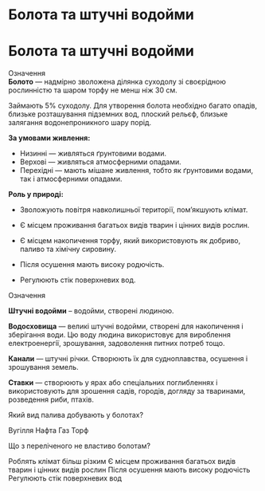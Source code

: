 # Болота та штучнi водойми

Болота та штучні водойми
========================

<div class="eoz-wrap">
<span class="eoz">Означення</span>
<div class="eoz-text">
<b>Болото</b> — надмiрно зволожена дiлянка суходолу зi своєрiдною рослиннiстю та шаром торфу не менш нiж 30 см.
</div>
</div>

Займають 5% суходолу. Для утворення болота необхідно багато опадів,
близьке розташування підземних вод, плоский рельєф, близьке залягання
водонепроникного шару порід.

**За умовами живлення:**

<ul>
<li><span class="p1">Низинні</span> — живляться ґрунтовими водами.</li>
<li><span class="p1">Верхові</span> — живляться атмосферними опадами.</li>
<li><span class="p1">Перехідні</span> — мають мішане живлення, тобто як ґрунтовими водами, так і атмосферними опадами.</li>
</ul>

**Роль у природі:**

-   Зволожують повітря навколишньої території, пом’якшують клімат.

-   Є місцем проживання багатьох видів тварин і цінних видів рослин.

-   Є місцем накопичення торфу, який використовують як добриво, паливо
    та хімічну сировину.

-   Після осушення мають високу родючість.

-   Регулюють стік поверхневих вод.

<div class="eoz-wrap">
<span class="eoz">Означення</span>
<div class="eoz-text">
<p><b>Штучнi водойми</b> – водойми, створенi людиною.</p>
<p><b>Водосховища</b> — великi штучнi водойми, створенi для накопичення i зберiгання води. Цю воду людина використовує для вироблення електроенергiї, зрошування, задоволення питних потреб тощо.</p>
<p><b>Канали</b> — штучнi рiчки. Створюють їх для судноплавства, осушення i зрошування земель.</p>
<b>Ставки</b> — створюють у ярах або спецiальних поглибленнях i використовують для зрошення садiв, городiв, догляду за тваринами, розведення риби, птахiв.
</div>
</div>

<quiz>
<question>
<p>Який вид палива добувають у болотах?</p>
<answer>Вугілля</answer>
<answer>Нафта</answer> 
<answer>Газ</answer>
<answer correct>Торф</answer>
</question>
<question>
<p>Що з переліченого не властиво болотам?</p>
<answer correct>Роблять клімат більш різким</answer>
<answer>Є місцем проживання багатьох видів тварин і цінних видів рослин</answer>
<answer>Після осушення мають високу родючість</answer>
<answer>Регулюють стік поверхневих вод</answer>
</question>
</quiz>
